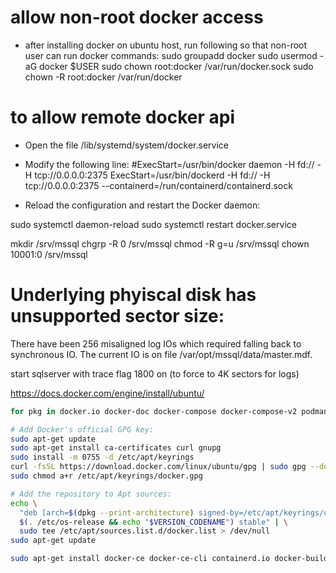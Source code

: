 # allow non-root docker access
* after installing docker on ubuntu host, run following so that non-root user can run docker commands:
sudo groupadd docker
sudo usermod -aG docker $USER
sudo chown root:docker /var/run/docker.sock
sudo chown -R root:docker /var/run/docker

# to allow remote docker api
* Open the file /lib/systemd/system/docker.service
* Modify the following line:
#ExecStart=/usr/bin/docker daemon -H fd:// -H tcp://0.0.0.0:2375
ExecStart=/usr/bin/dockerd -H fd:// -H tcp://0.0.0.0:2375 --containerd=/run/containerd/containerd.sock

* Reload the configuration and restart the Docker daemon:

sudo systemctl daemon-reload
sudo systemctl restart docker.service

mkdir /srv/mssql
chgrp -R 0 /srv/mssql
chmod -R g=u /srv/mssql
chown 10001:0 /srv/mssql

# Underlying phyiscal disk has unsupported sector size:
There have been 256 misaligned log IOs which required falling back to synchronous IO.  The current IO is on file /var/opt/mssql/data/master.mdf.

start sqlserver with trace flag 1800 on (to force to 4K sectors for logs)



https://docs.docker.com/engine/install/ubuntu/

```bash
for pkg in docker.io docker-doc docker-compose docker-compose-v2 podman-docker containerd runc; do sudo apt-get remove $pkg; done

# Add Docker's official GPG key:
sudo apt-get update
sudo apt-get install ca-certificates curl gnupg
sudo install -m 0755 -d /etc/apt/keyrings
curl -fsSL https://download.docker.com/linux/ubuntu/gpg | sudo gpg --dearmor -o /etc/apt/keyrings/docker.gpg
sudo chmod a+r /etc/apt/keyrings/docker.gpg

# Add the repository to Apt sources:
echo \
  "deb [arch=$(dpkg --print-architecture) signed-by=/etc/apt/keyrings/docker.gpg] https://download.docker.com/linux/ubuntu \
  $(. /etc/os-release && echo "$VERSION_CODENAME") stable" | \
  sudo tee /etc/apt/sources.list.d/docker.list > /dev/null
sudo apt-get update

sudo apt-get install docker-ce docker-ce-cli containerd.io docker-buildx-plugin docker-compose-plugin
```
